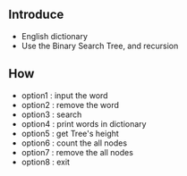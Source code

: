 ## Introduce
- English dictionary
- Use the Binary Search Tree, and recursion

## How
- option1 : input the word
- option2 : remove the word
- option3 : search
- option4 : print words in dictionary
- option5 : get Tree's height
- option6 : count the all nodes
- option7 : remove the all nodes
- option8 : exit